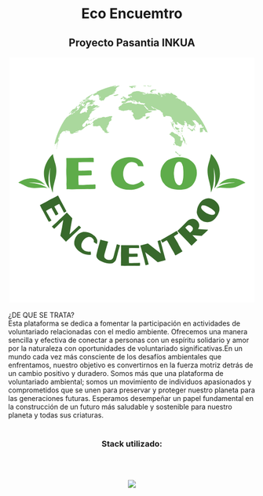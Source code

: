 <div align="center">
  <h1>Eco Encuemtro </h1>
  <h2>Proyecto Pasantia INKUA</h2>

  ![LOGO](https://github.com/xNatzhu/EcoEncuentro-Inkua/blob/main/client/img-logo/logo.png)
  
</div>
¿DE QUE 
SE TRATA? <br/>
Esta plataforma se dedica a 
fomentar la participación en 
actividades de voluntariado 
relacionadas con el medio 
ambiente. Ofrecemos una manera 
sencilla y efectiva de conectar a 
personas con un espíritu solidario y 
amor por la naturaleza con 
oportunidades de voluntariado 
significativas.En un mundo cada vez más consciente de los desafíos 
ambientales que enfrentamos, nuestro objetivo es convertirnos 
en la fuerza motriz detrás de un cambio positivo y duradero. 
Somos más que una plataforma de voluntariado ambiental; 
somos un movimiento de individuos apasionados y 
comprometidos que se unen para preservar y proteger nuestro 
planeta para las generaciones futuras.
Esperamos desempeñar un papel fundamental en la 
construcción de un futuro más saludable y sostenible para 
nuestro planeta y todas sus criaturas.<br/><br/>





<h3 align="center" >Stack utilizado:</h3><br/><br/>

<p align="center">
  <a href="https://skillicons.dev">
    <img src="https://skillicons.dev/icons?i=js,html,css,nodejs,express,mongodb,bootstrap,postman,git" />
  </a>
</p>

